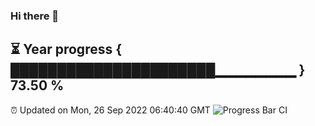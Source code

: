 ### Hi there 👋
⏳ Year progress { ██████████████████████▁▁▁▁▁▁▁▁ } 73.50 %
---
⏰ Updated on Mon, 26 Sep 2022 06:40:40 GMT
![Progress Bar CI](https://github.com/Moyi321/Moyi321/workflows/Progress%20Bar%20CI/badge.svg)
